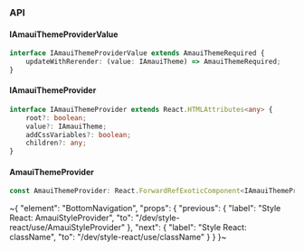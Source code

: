 

### API

#### IAmauiThemeProviderValue

```ts
interface IAmauiThemeProviderValue extends AmauiThemeRequired {
    updateWithRerender: (value: IAmauiTheme) => AmauiThemeRequired;
}
```

#### IAmauiThemeProvider

```ts
interface IAmauiThemeProvider extends React.HTMLAttributes<any> {
    root?: boolean;
    value?: IAmauiTheme;
    addCssVariables?: boolean;
    children?: any;
}
```

#### AmauiThemeProvider

```ts
const AmauiThemeProvider: React.ForwardRefExoticComponent<IAmauiThemeProvider & React.RefAttributes<unknown>>;
```


~{
  "element": "BottomNavigation",
  "props": {
    "previous": {
      "label": "Style React: AmauiStyleProvider",
      "to": "/dev/style-react/use/AmauiStyleProvider"
    },
    "next": {
      "label": "Style React: className",
      "to": "/dev/style-react/use/className"
    }
  }
}~
